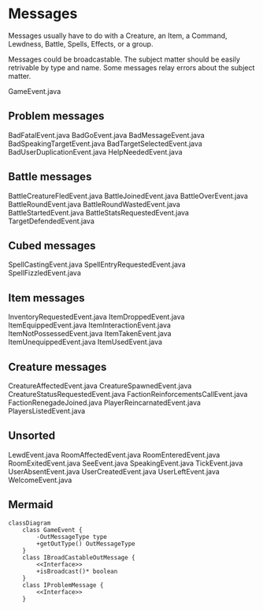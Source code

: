 # Messages

Messages usually have to do with a Creature, an Item, a Command, Lewdness, Battle, Spells, Effects, or a group.

Messages could be broadcastable.
The subject matter should be easily retrivable by type and name.
Some messages relay errors about the subject matter.

GameEvent.java

## Problem messages

BadFatalEvent.java
BadGoEvent.java
BadMessageEvent.java
BadSpeakingTargetEvent.java
BadTargetSelectedEvent.java
BadUserDuplicationEvent.java
HelpNeededEvent.java

## Battle messages

BattleCreatureFledEvent.java
BattleJoinedEvent.java
BattleOverEvent.java
BattleRoundEvent.java
BattleRoundWastedEvent.java
BattleStartedEvent.java
BattleStatsRequestedEvent.java
TargetDefendedEvent.java

## Cubed messages

SpellCastingEvent.java
SpellEntryRequestedEvent.java
SpellFizzledEvent.java

## Item messages

InventoryRequestedEvent.java
ItemDroppedEvent.java
ItemEquippedEvent.java
ItemInteractionEvent.java
ItemNotPossessedEvent.java
ItemTakenEvent.java
ItemUnequippedEvent.java
ItemUsedEvent.java

## Creature messages

CreatureAffectedEvent.java
CreatureSpawnedEvent.java
CreatureStatusRequestedEvent.java
FactionReinforcementsCallEvent.java
FactionRenegadeJoined.java
PlayerReincarnatedEvent.java
PlayersListedEvent.java

## Unsorted

LewdEvent.java
RoomAffectedEvent.java
RoomEnteredEvent.java
RoomExitedEvent.java
SeeEvent.java
SpeakingEvent.java
TickEvent.java
UserAbsentEvent.java
UserCreatedEvent.java
UserLeftEvent.java
WelcomeEvent.java

## Mermaid

```mermaid
classDiagram
    class GameEvent {
        -OutMessageType type
        +getOutType() OutMessageType
    }
    class IBroadCastableOutMessage {
        <<Interface>>
        +isBroadcast()* boolean
    }
    class IProblemMessage {
        <<Interface>>
    }
```
